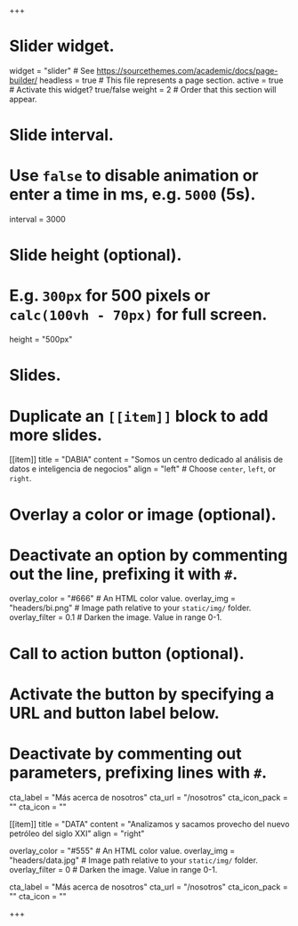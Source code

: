 +++
# Slider widget.
widget = "slider"  # See https://sourcethemes.com/academic/docs/page-builder/
headless = true  # This file represents a page section.
active = true  # Activate this widget? true/false
weight = 2  # Order that this section will appear.

# Slide interval.
# Use `false` to disable animation or enter a time in ms, e.g. `5000` (5s).
interval = 3000

# Slide height (optional).
# E.g. `300px` for 500 pixels or `calc(100vh - 70px)` for full screen.
height = "500px"

# Slides.
# Duplicate an `[[item]]` block to add more slides.
[[item]]
  title = "DABIA"
  content = "Somos un centro dedicado al análisis de datos e inteligencia de negocios"
  align = "left"  # Choose `center`, `left`, or `right`.

  # Overlay a color or image (optional).
  #   Deactivate an option by commenting out the line, prefixing it with `#`.
  overlay_color = "#666"  # An HTML color value.
  overlay_img = "headers/bi.png"  # Image path relative to your `static/img/` folder.
  overlay_filter = 0.1  # Darken the image. Value in range 0-1.

  # Call to action button (optional).
  #   Activate the button by specifying a URL and button label below.
  #   Deactivate by commenting out parameters, prefixing lines with `#`.
  cta_label = "Más acerca de nosotros"
  cta_url = "/nosotros"
  cta_icon_pack = ""
  cta_icon = ""

[[item]]
  title = "DATA"
  content = "Analizamos y sacamos provecho del nuevo petróleo del siglo XXI"
  align = "right"

  overlay_color = "#555"  # An HTML color value.
  overlay_img = "headers/data.jpg"  # Image path relative to your `static/img/` folder.
  overlay_filter = 0  # Darken the image. Value in range 0-1.
  
  cta_label = "Más acerca de nosotros"
  cta_url = "/nosotros"
  cta_icon_pack = ""
  cta_icon = ""

+++
